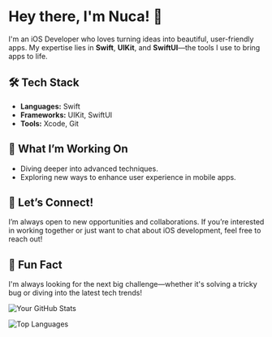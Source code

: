 # Hey there, I'm Nuca! 👋

I'm an iOS Developer who loves turning ideas into beautiful, user-friendly apps. My expertise lies in **Swift**, **UIKit**, and **SwiftUI**—the tools I use to bring apps to life.

## 🛠️ Tech Stack
- **Languages:** Swift
- **Frameworks:** UIKit, SwiftUI
- **Tools:** Xcode, Git

## 🌱 What I’m Working On
- Diving deeper into advanced techniques.
- Exploring new ways to enhance user experience in mobile apps.

## 🤝 Let’s Connect!
I’m always open to new opportunities and collaborations. If you’re interested in working together or just want to chat about iOS development, feel free to reach out!

## 🌟 Fun Fact
I'm always looking for the next big challenge—whether it's solving a tricky bug or diving into the latest tech trends!

![Your GitHub Stats](https://github-readme-stats.vercel.app/api?username=nuca01&show_icons=true&theme=radical)

![Top Languages](https://github-readme-stats.vercel.app/api/top-langs/?username=nuca01&layout=compact&theme=radical)

